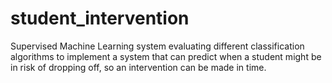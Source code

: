 # student_intervention
Supervised Machine Learning system evaluating different classification algorithms to implement a system that can predict when a student might be in risk of dropping off, so an intervention can be made in time.
